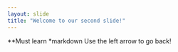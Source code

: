 ```yaml
---
layout: slide
title: "Welcome to our second slide!"
---
```

**Must learn *markdown
Use the left arrow to go back!
